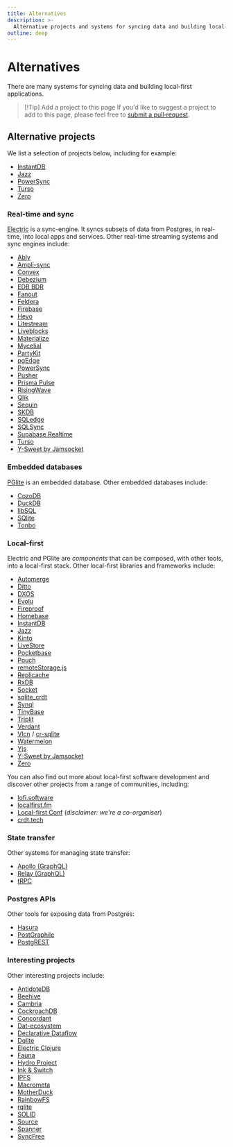 ```yaml
---
title: Alternatives
description: >-
  Alternative projects and systems for syncing data and building local-first applications.
outline: deep
---
```


# Alternatives

There are many systems for syncing data and building local-first applications.

> [!Tip] Add a project to this page
> If you'd like to suggest a project to add to this page, please feel free to
> <span class="no-wrap-sm">[submit a pull‑request](https://github.com/electric-sql/electric/edit/main/website/docs/reference/alternatives.md)</span>.

## Alternative projects

We list a selection of projects below, including for example:

- [InstantDB](https://www.instantdb.com)
- [Jazz](https://jazz.tools)
- [PowerSync](https://www.powersync.co)
- [Turso](https://turso.tech)
- [Zero](https://zerosync.dev)

### Real-time and sync

[Electric](/product/electric) is a sync-engine. It syncs subsets of data from Postgres, in real-time, into local apps and services. Other real-time streaming systems and sync engines include:

- [Ably](https://ably.com)
- [Ampli-sync](https://ampliapps.com/sqlite-sync)
- [Convex](https://www.convex.dev)
- [Debezium](https://debezium.io/)
- [EDB BDR](https://www.enterprisedb.com/docs/pgd/4/bdr)
- [Fanout](https://www.fastly.com/products/fanout)
- [Feldera](https://www.feldera.com)
- [Firebase](https://firebase.google.com)
- [Hevo](https://hevodata.com/)
- [Litestream](https://litestream.io)
- [Liveblocks](https://liveblocks.io)
- [Materialize](https://materialize.com)
- [Mycelial](https://mycelial.com)
- [PartyKit](https://partykit.io)
- [pgEdge](https://www.pgedge.com)
- [PowerSync](https://www.powersync.co)
- [Pusher](https://pusher.com)
- [Prisma Pulse](https://www.prisma.io/data-platform/pulse)
- [RisingWave](https://risingwave.com)
- [Qlik](https://www.qlik.com/us/products/qlik-data-streaming-cdc)
- [Sequin](https://sequinstream.com)
- [SKDB](https://skdb.io)
- [SQLedge](https://github.com/zknill/sqledge)
- [SQLSync](https://github.com/orbitinghail/sqlsync)
- [Supabase Realtime](https://supabase.com/docs/guides/realtime)
- [Turso](https://turso.tech)
- [Y-Sweet by Jamsocket](https://jamsocket.com/y-sweet)

### Embedded databases

[PGlite](/product/pglite) is an embedded database. Other embedded databases include:

- [CozoDB](https://www.cozodb.org)
- [DuckDB](https://duckdb.org)
- [libSQL](https://turso.tech/libsql)
- [SQlite](https://www.sqlite.org)
- [Tonbo](https://github.com/tonbo-io/tonbo)

### Local-first

Electric and PGlite are _components_ that can be composed, with other tools, into a local-first stack. Other local-first libraries and frameworks include:

- [Automerge](https://automerge.org)
- [Ditto](https://ditto.live)
- [DXOS](https://dxos.org)
- [Evolu](https://github.com/evoluhq/evolu)
- [Fireproof](https://fireproof.storage)
- [Homebase](https://homebase.io)
- [InstantDB](https://www.instantdb.com)
- [Jazz](https://jazz.tools)
- [Kinto](https://kinto-storage.org)
- [LiveStore](https://github.com/livestorejs)
- [Pocketbase](https://pocketbase.io)
- [Pouch](https://pouchdb.com)
- [remoteStorage.js](https://remotestorage.io)
- [Replicache](https://replicache.dev)
- [RxDB](https://rxdb.info)
- [Socket](https://socketsupply.co)
- [sqlite_crdt](https://github.com/cachapa/sqlite_crdt)
- [Synql](https://github.com/coast-team/synql)
- [TinyBase](https://tinybase.org)
- [Triplit](https://www.triplit.dev)
- [Verdant](https://github.com/a-type/verdant)
- [Vlcn](https://vlcn.io) / [cr-sqlite](https://github.com/vlcn-io/cr-sqlite)
- [Watermelon](https://nozbe.github.io/WatermelonDB)
- [Yjs](https://yjs.dev)
- [Y-Sweet by Jamsocket](https://jamsocket.com/y-sweet)
- [Zero](https://zerosync.dev)

You can also find out more about local-first software development and discover other projects from a range of communities, including:

- [lofi.software](https://lofi.software)
- [localfirst.fm](https://www.localfirst.fm)
- [Local-first Conf](https://www.localfirstconf.com) (_disclaimer: we're a co-organiser_)
- [crdt.tech](https://crdt.tech)

### State transfer

Other systems for managing state transfer:

- [Apollo (GraphQL)](https://www.apollographql.com)
- [Relay (GraphQL)](https://relay.dev)
- [tRPC](https://trpc.io)

### Postgres APIs

Other tools for exposing data from Postgres:

- [Hasura](https://hasura.io)
- [PostGraphile](https://www.graphile.org/postgraphile)
- [PostgREST](https://postgrest.org/en/stable)

### Interesting projects

Other interesting projects include:

- [AntidoteDB](https://www.antidotedb.eu)
- [Beehive](https://www.inkandswitch.com/beehive)
- [Cambria](https://www.inkandswitch.com/cambria)
- [CockroachDB](https://www.cockroachlabs.com/product)
- [Concordant](https://github.com/concordant)
- [Dat-ecosystem](https://blog.dat-ecosystem.org/staying-connected)
- [Declarative Dataflow](https://github.com/comnik/declarative-dataflow)
- [Dqlite](https://dqlite.io)
- [Electric Clojure](https://github.com/hyperfiddle/electric)
- [Fauna](https://fauna.com)
- [Hydro Project](https://hydro.run/research)
- [Ink & Switch](https://www.inkandswitch.com)
- [IPFS](https://ipfs.tech)
- [Macrometa](https://www.macrometa.com)
- [MotherDuck](https://motherduck.com)
- [RainbowFS](https://rainbowfs.lip6.fr)
- [rqlite](https://github.com/rqlite/rqlite)
- [SOLID](https://solidproject.org)
- [Source](https://source.network)
- [Spanner](https://cloud.google.com/spanner/)
- [SyncFree](https://pages.lip6.fr/syncfree/index.php/crdt-resources.html)
